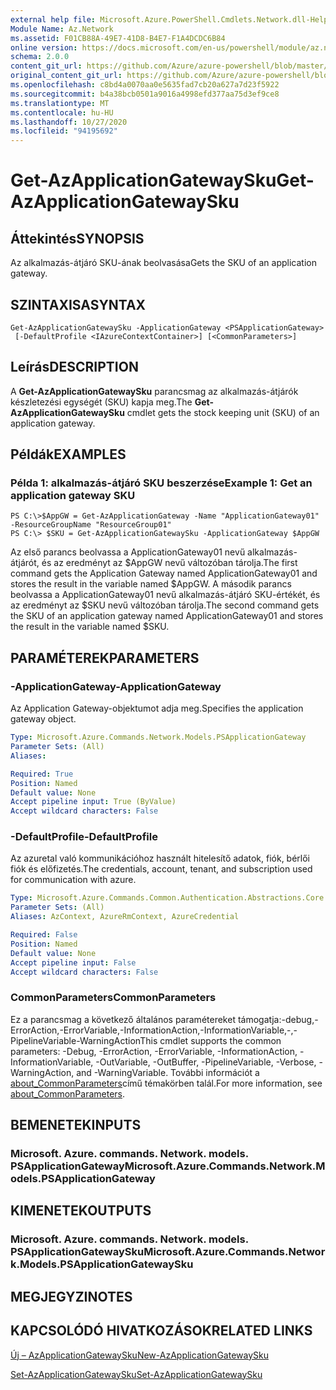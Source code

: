 ```yaml
---
external help file: Microsoft.Azure.PowerShell.Cmdlets.Network.dll-Help.xml
Module Name: Az.Network
ms.assetid: F01CB88A-49E7-41D8-B4E7-F1A4DCDC6B84
online version: https://docs.microsoft.com/en-us/powershell/module/az.network/get-azapplicationgatewaysku
schema: 2.0.0
content_git_url: https://github.com/Azure/azure-powershell/blob/master/src/Network/Network/help/Get-AzApplicationGatewaySku.md
original_content_git_url: https://github.com/Azure/azure-powershell/blob/master/src/Network/Network/help/Get-AzApplicationGatewaySku.md
ms.openlocfilehash: c8bd4a0070aa0e5635fad7cb20a627a7d23f5922
ms.sourcegitcommit: b4a38bcb0501a9016a4998efd377aa75d3ef9ce8
ms.translationtype: MT
ms.contentlocale: hu-HU
ms.lasthandoff: 10/27/2020
ms.locfileid: "94195692"
---
```

# <span data-ttu-id="5a343-101">Get-AzApplicationGatewaySku</span><span class="sxs-lookup"><span data-stu-id="5a343-101">Get-AzApplicationGatewaySku</span></span>

## <span data-ttu-id="5a343-102">Áttekintés</span><span class="sxs-lookup"><span data-stu-id="5a343-102">SYNOPSIS</span></span>
<span data-ttu-id="5a343-103">Az alkalmazás-átjáró SKU-ának beolvasása</span><span class="sxs-lookup"><span data-stu-id="5a343-103">Gets the SKU of an application gateway.</span></span>

## <span data-ttu-id="5a343-104">SZINTAXISA</span><span class="sxs-lookup"><span data-stu-id="5a343-104">SYNTAX</span></span>

```
Get-AzApplicationGatewaySku -ApplicationGateway <PSApplicationGateway>
 [-DefaultProfile <IAzureContextContainer>] [<CommonParameters>]
```

## <span data-ttu-id="5a343-105">Leírás</span><span class="sxs-lookup"><span data-stu-id="5a343-105">DESCRIPTION</span></span>
<span data-ttu-id="5a343-106">A **Get-AzApplicationGatewaySku** parancsmag az alkalmazás-átjárók készletezési egységét (SKU) kapja meg.</span><span class="sxs-lookup"><span data-stu-id="5a343-106">The **Get-AzApplicationGatewaySku** cmdlet gets the stock keeping unit (SKU) of an application gateway.</span></span>

## <span data-ttu-id="5a343-107">Példák</span><span class="sxs-lookup"><span data-stu-id="5a343-107">EXAMPLES</span></span>

### <span data-ttu-id="5a343-108">Példa 1: alkalmazás-átjáró SKU beszerzése</span><span class="sxs-lookup"><span data-stu-id="5a343-108">Example 1: Get an application gateway SKU</span></span>
```
PS C:\>$AppGW = Get-AzApplicationGateway -Name "ApplicationGateway01" -ResourceGroupName "ResourceGroup01"
PS C:\> $SKU = Get-AzApplicationGatewaySku -ApplicationGateway $AppGW
```

<span data-ttu-id="5a343-109">Az első parancs beolvassa a ApplicationGateway01 nevű alkalmazás-átjárót, és az eredményt az $AppGW nevű változóban tárolja.</span><span class="sxs-lookup"><span data-stu-id="5a343-109">The first command gets the Application Gateway named ApplicationGateway01 and stores the result in the variable named $AppGW.</span></span>
<span data-ttu-id="5a343-110">A második parancs beolvassa a ApplicationGateway01 nevű alkalmazás-átjáró SKU-értékét, és az eredményt az $SKU nevű változóban tárolja.</span><span class="sxs-lookup"><span data-stu-id="5a343-110">The second command gets the SKU of an application gateway named ApplicationGateway01 and stores the result in the variable named $SKU.</span></span>

## <span data-ttu-id="5a343-111">PARAMÉTEREK</span><span class="sxs-lookup"><span data-stu-id="5a343-111">PARAMETERS</span></span>

### <span data-ttu-id="5a343-112">-ApplicationGateway</span><span class="sxs-lookup"><span data-stu-id="5a343-112">-ApplicationGateway</span></span>
<span data-ttu-id="5a343-113">Az Application Gateway-objektumot adja meg.</span><span class="sxs-lookup"><span data-stu-id="5a343-113">Specifies the application gateway object.</span></span>

```yaml
Type: Microsoft.Azure.Commands.Network.Models.PSApplicationGateway
Parameter Sets: (All)
Aliases:

Required: True
Position: Named
Default value: None
Accept pipeline input: True (ByValue)
Accept wildcard characters: False
```

### <span data-ttu-id="5a343-114">-DefaultProfile</span><span class="sxs-lookup"><span data-stu-id="5a343-114">-DefaultProfile</span></span>
<span data-ttu-id="5a343-115">Az azuretal való kommunikációhoz használt hitelesítő adatok, fiók, bérlői fiók és előfizetés.</span><span class="sxs-lookup"><span data-stu-id="5a343-115">The credentials, account, tenant, and subscription used for communication with azure.</span></span>

```yaml
Type: Microsoft.Azure.Commands.Common.Authentication.Abstractions.Core.IAzureContextContainer
Parameter Sets: (All)
Aliases: AzContext, AzureRmContext, AzureCredential

Required: False
Position: Named
Default value: None
Accept pipeline input: False
Accept wildcard characters: False
```

### <span data-ttu-id="5a343-116">CommonParameters</span><span class="sxs-lookup"><span data-stu-id="5a343-116">CommonParameters</span></span>
<span data-ttu-id="5a343-117">Ez a parancsmag a következő általános paramétereket támogatja:-debug,-ErrorAction,-ErrorVariable,-InformationAction,-InformationVariable,-,-PipelineVariable-WarningAction</span><span class="sxs-lookup"><span data-stu-id="5a343-117">This cmdlet supports the common parameters: -Debug, -ErrorAction, -ErrorVariable, -InformationAction, -InformationVariable, -OutVariable, -OutBuffer, -PipelineVariable, -Verbose, -WarningAction, and -WarningVariable.</span></span> <span data-ttu-id="5a343-118">További információt a [about_CommonParameters](http://go.microsoft.com/fwlink/?LinkID=113216)című témakörben talál.</span><span class="sxs-lookup"><span data-stu-id="5a343-118">For more information, see [about_CommonParameters](http://go.microsoft.com/fwlink/?LinkID=113216).</span></span>

## <span data-ttu-id="5a343-119">BEMENETEK</span><span class="sxs-lookup"><span data-stu-id="5a343-119">INPUTS</span></span>

### <span data-ttu-id="5a343-120">Microsoft. Azure. commands. Network. models. PSApplicationGateway</span><span class="sxs-lookup"><span data-stu-id="5a343-120">Microsoft.Azure.Commands.Network.Models.PSApplicationGateway</span></span>

## <span data-ttu-id="5a343-121">KIMENETEK</span><span class="sxs-lookup"><span data-stu-id="5a343-121">OUTPUTS</span></span>

### <span data-ttu-id="5a343-122">Microsoft. Azure. commands. Network. models. PSApplicationGatewaySku</span><span class="sxs-lookup"><span data-stu-id="5a343-122">Microsoft.Azure.Commands.Network.Models.PSApplicationGatewaySku</span></span>

## <span data-ttu-id="5a343-123">MEGJEGYZI</span><span class="sxs-lookup"><span data-stu-id="5a343-123">NOTES</span></span>

## <span data-ttu-id="5a343-124">KAPCSOLÓDÓ HIVATKOZÁSOK</span><span class="sxs-lookup"><span data-stu-id="5a343-124">RELATED LINKS</span></span>

[<span data-ttu-id="5a343-125">Új – AzApplicationGatewaySku</span><span class="sxs-lookup"><span data-stu-id="5a343-125">New-AzApplicationGatewaySku</span></span>](./New-AzApplicationGatewaySku.md)

[<span data-ttu-id="5a343-126">Set-AzApplicationGatewaySku</span><span class="sxs-lookup"><span data-stu-id="5a343-126">Set-AzApplicationGatewaySku</span></span>](./Set-AzApplicationGatewaySku.md)


